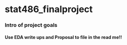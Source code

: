 # stat486_finalproject

### Intro of project goals


#### Use EDA write ups and Proposal to file in the read me!!
